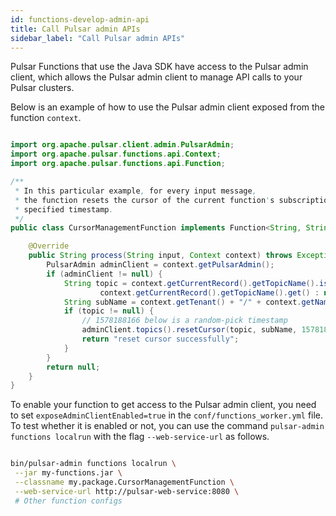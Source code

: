 ```yaml
---
id: functions-develop-admin-api
title: Call Pulsar admin APIs
sidebar_label: "Call Pulsar admin APIs"
---
```


Pulsar Functions that use the Java SDK have access to the Pulsar admin client, which allows the Pulsar admin client to manage API calls to your Pulsar clusters.

Below is an example of how to use the Pulsar admin client exposed from the function `context`.

```java

import org.apache.pulsar.client.admin.PulsarAdmin;
import org.apache.pulsar.functions.api.Context;
import org.apache.pulsar.functions.api.Function;

/**
 * In this particular example, for every input message,
 * the function resets the cursor of the current function's subscription to a
 * specified timestamp.
 */
public class CursorManagementFunction implements Function<String, String> {

    @Override
    public String process(String input, Context context) throws Exception {
        PulsarAdmin adminClient = context.getPulsarAdmin();
        if (adminClient != null) {
            String topic = context.getCurrentRecord().getTopicName().isPresent() ?
                    context.getCurrentRecord().getTopicName().get() : null;
            String subName = context.getTenant() + "/" + context.getNamespace() + "/" + context.getFunctionName();
            if (topic != null) {
                // 1578188166 below is a random-pick timestamp
                adminClient.topics().resetCursor(topic, subName, 1578188166);
                return "reset cursor successfully";
            }
        }
        return null;
    }
}

```

To enable your function to get access to the Pulsar admin client, you need to set `exposeAdminClientEnabled=true` in the `conf/functions_worker.yml` file. To test whether it is enabled or not, you can use the command `pulsar-admin functions localrun` with the flag `--web-service-url` as follows.

```bash

bin/pulsar-admin functions localrun \
 --jar my-functions.jar \
 --classname my.package.CursorManagementFunction \
 --web-service-url http://pulsar-web-service:8080 \
 # Other function configs

```
